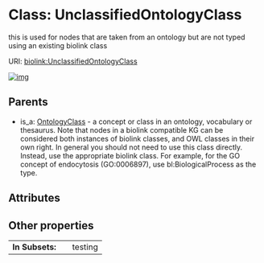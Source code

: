 
# Class: UnclassifiedOntologyClass


this is used for nodes that are taken from an ontology but are not typed using an existing biolink class

URI: [biolink:UnclassifiedOntologyClass](https://w3id.org/biolink/vocab/UnclassifiedOntologyClass)


[![img](https://yuml.me/diagram/nofunky;dir:TB/class/[OntologyClass]^-[UnclassifiedOntologyClass],[OntologyClass])](https://yuml.me/diagram/nofunky;dir:TB/class/[OntologyClass]^-[UnclassifiedOntologyClass],[OntologyClass])

## Parents

 *  is_a: [OntologyClass](OntologyClass.md) - a concept or class in an ontology, vocabulary or thesaurus. Note that nodes in a biolink compatible KG can be considered both instances of biolink classes, and OWL classes in their own right. In general you should not need to use this class directly. Instead, use the appropriate biolink class. For example, for the GO concept of endocytosis (GO:0006897), use bl:BiologicalProcess as the type.

## Attributes


## Other properties

|  |  |  |
| --- | --- | --- |
| **In Subsets:** | | testing |

